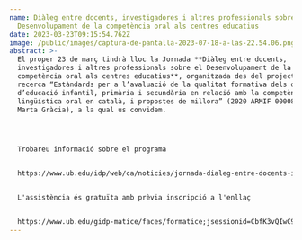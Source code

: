 ```yaml
---
name: Diàleg entre docents, investigadores i altres professionals sobre el
  Desenvolupament de la competència oral als centres educatius
date: 2023-03-23T09:15:54.762Z
image: /public/images/captura-de-pantalla-2023-07-18-a-las-22.54.06.png
abstract: >-
  El proper 23 de març tindrà lloc la Jornada **Diàleg entre docents,
  investigadores i altres professionals sobre el Desenvolupament de la
  competència oral als centres educatius**, organitzada des del projecte de
  recerca “Estàndards per a l’avaluació de la qualitat formativa dels docents
  d’educació infantil, primària i secundària en relació amb la competència
  lingüística oral en català, i propostes de millora” (2020 ARMIF 00008; IP:
  Marta Gràcia), a la qual us convidem. 




  Trobareu informació sobre el programa 


  https://www.ub.edu/idp/web/ca/noticies/jornada-dialeg-entre-docents-investigadores-i-altres-professionals-sobre-el


  L'assistència és gratuïta amb prèvia inscripció a l'enllaç 


  https://www.ub.edu/gidp-matice/faces/formatice;jsessionid=CbfK3vQIwC9F0GzTFTCpHgcpBt9m96RDMjhLtTdPnG6t168fZUR_!45960688?curs=56473
---
```

